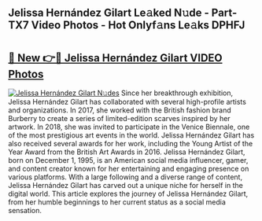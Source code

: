 ## Jelissa Hernández Gilart Le𝚊ked N𝚞de - Part-TX7 Video Photos - Hot Onlyf𝚊ns Le𝚊ks DPHFJ

# <h2><a href="http://ab4769.deff.icu/?id=Jelissa+Hern%c3%a1ndez+Gilart">🔗 New 👉🔴 Jelissa Hernández Gilart VIDEO Photos</a></h2>

[![Jelissa Hernández Gilart N𝚞des](https://i.imgur.com/rIISA9y.gif)](http://ab4769.deff.icu/?id=Jelissa+Hern%c3%a1ndez+Gilart)
Since her breakthrough exhibition, Jelissa Hernández Gilart has collaborated with several high-profile artists and organizations. In 2017, she worked with the British fashion brand Burberry to create a series of limited-edition scarves inspired by her artwork. In 2018, she was invited to participate in the Venice Biennale, one of the most prestigious art events in the world. Jelissa Hernández Gilart has also received several awards for her work, including the Young Artist of the Year Award from the British Art Awards in 2016. Jelissa Hernández Gilart, born on December 1, 1995, is an American social media influencer, gamer, and content creator known for her entertaining and engaging presence on various platforms. With a large following and a diverse range of content, Jelissa Hernández Gilart has carved out a unique niche for herself in the digital world. This article explores the journey of Jelissa Hernández Gilart, from her humble beginnings to her current status as a social media sensation.
